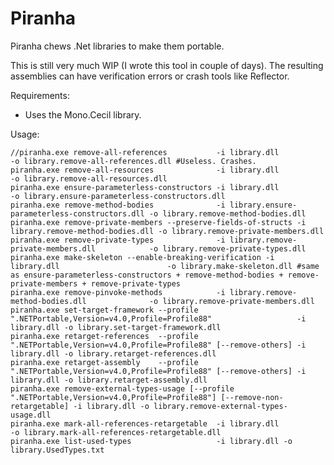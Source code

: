 Piranha
=======

Piranha chews .Net libraries to make them portable.

This is still very much WIP (I wrote this tool in couple of days). The resulting assemblies can have verification errors or crash tools like Reflector.

Requirements:

 * Uses the Mono.Cecil library.

Usage:

    //piranha.exe remove-all-references           -i library.dll                                   -o library.remove-all-references.dll #Useless. Crashes.
    piranha.exe remove-all-resources              -i library.dll                                   -o library.remove-all-resources.dll
    piranha.exe ensure-parameterless-constructors -i library.dll                                   -o library.ensure-parameterless-constructors.dll
    piranha.exe remove-method-bodies              -i library.ensure-parameterless-constructors.dll -o library.remove-method-bodies.dll
    piranha.exe remove-private-members --preserve-fields-of-structs -i library.remove-method-bodies.dll -o library.remove-private-members.dll
    piranha.exe remove-private-types              -i library.remove-private-members.dll            -o library.remove-private-types.dll
    piranha.exe make-skeleton --enable-breaking-verification -i library.dll                        -o library.make-skeleton.dll #same as ensure-parameterless-constructors + remove-method-bodies + remove-private-members + remove-private-types
    piranha.exe remove-pinvoke-methods            -i library.remove-method-bodies.dll              -o library.remove-private-members.dll
    piranha.exe set-target-framework --profile ".NETPortable,Version=v4.0,Profile=Profile88"                   -i library.dll -o library.set-target-framework.dll
    piranha.exe retarget-references  --profile ".NETPortable,Version=v4.0,Profile=Profile88" [--remove-others] -i library.dll -o library.retarget-references.dll
    piranha.exe retarget-assembly    --profile ".NETPortable,Version=v4.0,Profile=Profile88" [--remove-others] -i library.dll -o library.retarget-assembly.dll
    piranha.exe remove-external-types-usage [--profile ".NETPortable,Version=v4.0,Profile=Profile88"] [--remove-non-retargetable] -i library.dll -o library.remove-external-types-usage.dll
    piranha.exe mark-all-references-retargetable  -i library.dll                                   -o library.mark-all-references-retargetable.dll
    piranha.exe list-used-types                   -i library.dll -o library.UsedTypes.txt